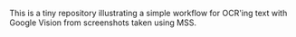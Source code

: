 This is a tiny repository illustrating a simple workflow for OCR'ing text with Google Vision from screenshots taken using MSS.
